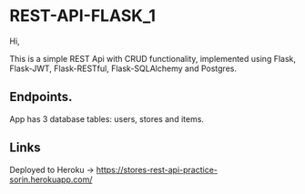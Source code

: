 # REST-API-FLASK_1

Hi, 

This is a simple REST Api with CRUD functionality, implemented using Flask, Flask-JWT, Flask-RESTful, Flask-SQLAlchemy and Postgres. 

## Endpoints. 
App has 3 database tables: users, stores and items. 



## Links
Deployed to Heroku -> https://stores-rest-api-practice-sorin.herokuapp.com/
